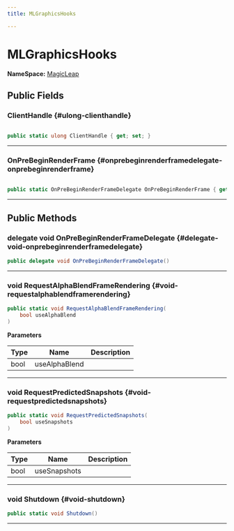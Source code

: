 ```yaml
---
title: MLGraphicsHooks

---
```


# MLGraphicsHooks



**NameSpace:** 
[MagicLeap](/unity-api/api/UnityEngine.XR.MagicLeap/UnityEngine.XR.MagicLeap.md) 








## Public Fields

### ClientHandle {#ulong-clienthandle}

```csharp

public static ulong ClientHandle { get; set; }

```






-----------

### OnPreBeginRenderFrame {#onprebeginrenderframedelegate-onprebeginrenderframe}

```csharp

public static OnPreBeginRenderFrameDelegate OnPreBeginRenderFrame { get; set; }

```






-----------

## Public Methods

### delegate void OnPreBeginRenderFrameDelegate {#delegate-void-onprebeginrenderframedelegate}

```csharp
public delegate void OnPreBeginRenderFrameDelegate()
```






-----------

### void RequestAlphaBlendFrameRendering {#void-requestalphablendframerendering}

```csharp
public static void RequestAlphaBlendFrameRendering(
    bool useAlphaBlend
)
```


**Parameters**

| Type | Name  | Description  | 
|--|--|--|
| bool |useAlphaBlend||






-----------

### void RequestPredictedSnapshots {#void-requestpredictedsnapshots}

```csharp
public static void RequestPredictedSnapshots(
    bool useSnapshots
)
```


**Parameters**

| Type | Name  | Description  | 
|--|--|--|
| bool |useSnapshots||






-----------

### void Shutdown {#void-shutdown}

```csharp
public static void Shutdown()
```






-----------

